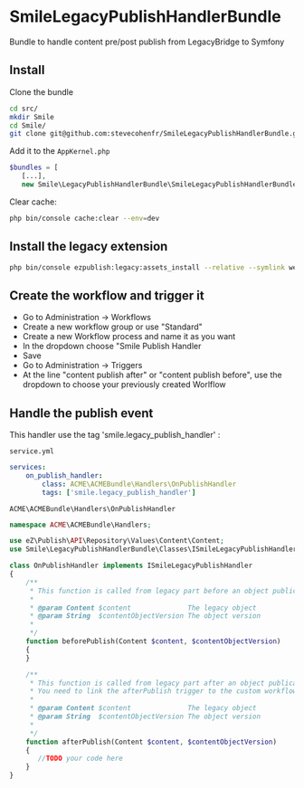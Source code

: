 # SmileLegacyPublishHandlerBundle
Bundle to handle content pre/post publish from LegacyBridge to Symfony

## Install

Clone the bundle
```bash
cd src/
mkdir Smile
cd Smile/
git clone git@github.com:stevecohenfr/SmileLegacyPublishHandlerBundle.git LegacyPublishHandlerBundle
```

Add it to the `AppKernel.php`
```php
$bundles = [
   [...],
   new Smile\LegacyPublishHandlerBundle\SmileLegacyPublishHandlerBundle(),
```

Clear cache:
```bash
php bin/console cache:clear --env=dev
```

## Install the legacy extension

```bash
php bin/console ezpublish:legacy:assets_install --relative --symlink web
```

## Create the workflow and trigger it

- Go to Administration -> Workflows
- Create a new workflow group or use "Standard"
- Create a new Workflow process and name it as you want
- In the dropdown choose "Smile Publish Handler
- Save
- Go to Administration -> Triggers
- At the line "content publish after" or "content publish before", use the dropdown to choose your previously created Worlflow

## Handle the publish event

This handler use the tag 'smile.legacy_publish_handler' :

`service.yml`
```yml
services:
    on_publish_handler:
        class: ACME\ACMEBundle\Handlers\OnPublishHandler
        tags: ['smile.legacy_publish_handler']
```

`ACME\ACMEBundle\Handlers\OnPublishHandler`
```php
namespace ACME\ACMEBundle\Handlers;

use eZ\Publish\API\Repository\Values\Content\Content;
use Smile\LegacyPublishHandlerBundle\Classes\ISmileLegacyPublishHandler;

class OnPublishHandler implements ISmileLegacyPublishHandler
{
    /**
     * This function is called from legacy part before an object publication (called by workflow)
     *
     * @param Content $content              The legacy object
     * @param String  $contentObjectVersion The object version
     *
     */
    function beforePublish(Content $content, $contentObjectVersion)
    {
    }

    /**
     * This function is called from legacy part after an object publication (called by workflow)
     * You need to link the afterPublish trigger to the custom workflow
     *
     * @param Content $content              The legacy object
     * @param String  $contentObjectVersion The object version
     *
     */
    function afterPublish(Content $content, $contentObjectVersion)
    {
       //TODO your code here
    }
}
```
